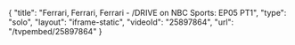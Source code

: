 {
    "title": "Ferrari, Ferrari, Ferrari - \/DRIVE on NBC Sports: EP05  PT1",
    "type": "solo",
    "layout": "iframe-static",
    "videoId": "25897864",
    "url": "\/tvpembed\/25897864"
}